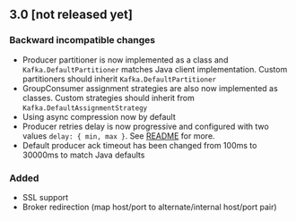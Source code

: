 ## 3.0 [not released yet]

### Backward incompatible changes
- Producer partitioner is now implemented as a class and `Kafka.DefaultPartitioner` matches Java client implementation. Custom partitioners should inherit `Kafka.DefaultPartitioner`
- GroupConsumer assignment strategies are also now implemented as classes. Custom strategies should inherit from `Kafka.DefaultAssignmentStrategy`
- Using async compression now by default
- Producer retries delay is now progressive and configured with two values `delay: { min, max }`. See [README](README.md#producer-options) for more.
- Default producer ack timeout has been changed from 100ms to 30000ms to match Java defaults

### Added
- SSL support
- Broker redirection (map host/port to alternate/internal host/port pair)
